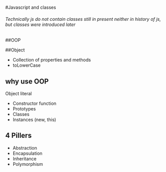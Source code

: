 #Javascript and classes 
###### Technically js do not contain classes still in present neither in history of js, but classes were introduced later

##OOP

##Object
- Collection of properties and methods 
- toLowerCase

## why use OOP
Object literal

- Constructor function
- Prototypes
- Classes
- Instances (new, this)

## 4 Pillers
- Abstraction
- Encapsulation
- Inheritance
- Polymorphism

